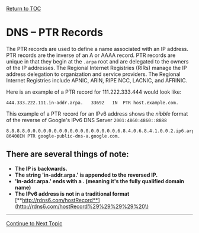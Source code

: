 <a href="https://github.com/CyberTrainingUSAF/08-Network-Programming/blob/master/00-Table-of-Contents.md" > Return to TOC </a>

# DNS – PTR Records

The PTR records are used to define a name associated with an IP address. PTR records are the inverse of an A or AAAA record. PTR records are unique in that they begin at the `.arpa` root and are delegated to the owners of the IP addresses. The Regional Internet Registries \(RIRs\) manage the IP address delegation to organization and service providers. The Regional Internet Registries include APNIC, ARIN, RIPE NCC, LACNIC, and AFRINIC.

Here is an example of a PTR record for 111.222.333.444 would look like:

```text
444.333.222.111.in-addr.arpa.   33692   IN  PTR host.example.com.
```

This example of a PTR record for an IPv6 address shows the _nibble_ format of the reverse of Google's IPv6 DNS Server `2001:4860:4860::8888`

```text
8.8.8.8.0.0.0.0.0.0.0.0.0.0.0.0.0.0.0.0.0.6.8.4.0.6.8.4.1.0.0.2.ip6.arpa. 86400IN PTR google-public-dns-a.google.com.
```

## There are several things of note:

* **The IP is backwards.**
* **The string 'in-addr.arpa.' is appended to the reversed IP.**
* **'in-addr.arpa.' ends with a . \(meaning it's the fully qualified domain name\)**
* **The IPv6 address is not in a traditional format**  [**http://rdns6.com/hostRecord**](http://rdns6.com/hostRecord%29%29%29%29%20\)

---

<a href="https://github.com/CyberTrainingUSAF/08-Network-Programming/blob/master/07-osi-layer-7/dns-cname.md" > Continue to Next Topic </a>

